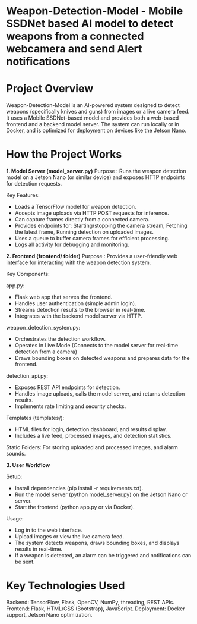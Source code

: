 # Weapon-Detection-Model - Mobile SSDNet based AI model to detect weapons from a connected webcamera and send Alert notifications

# Project Overview

Weapon-Detection-Model is an AI-powered system designed to detect weapons (specifically knives and guns) from images or a live camera feed. It uses a Mobile SSDNet-based model and provides both a web-based frontend and a backend model server. The system can run locally or in Docker, and is optimized for deployment on devices like the Jetson Nano.

# How the Project Works

**1. Model Server (model_server.py)**
Purpose : Runs the weapon detection model on a Jetson Nano (or similar device) and exposes HTTP endpoints for detection requests.

Key Features:
- Loads a TensorFlow model for weapon detection.
- Accepts image uploads via HTTP POST requests for inference.
- Can capture frames directly from a connected camera.
- Provides endpoints for: Starting/stopping the camera stream, Fetching the latest frame, Running detection on uploaded images.
- Uses a queue to buffer camera frames for efficient processing.
- Logs all activity for debugging and monitoring.

**2. Frontend (frontend/ folder)**
Purpose : Provides a user-friendly web interface for interacting with the weapon detection system.

Key Components: 

app.py:
- Flask web app that serves the frontend.
- Handles user authentication (simple admin login).
- Streams detection results to the browser in real-time.
- Integrates with the backend model server via HTTP.

weapon_detection_system.py:
- Orchestrates the detection workflow.
- Operates in Live Mode (Connects to the model server for real-time detection from a camera)
- Draws bounding boxes on detected weapons and prepares data for the frontend.

detection_api.py:
- Exposes REST API endpoints for detection.
- Handles image uploads, calls the model server, and returns detection results.
- Implements rate limiting and security checks.

Templates (templates/):
- HTML files for login, detection dashboard, and results display.
- Includes a live feed, processed images, and detection statistics.

Static Folders: For storing uploaded and processed images, and alarm sounds.

**3. User Workflow**

Setup:
- Install dependencies (pip install -r requirements.txt).
- Run the model server (python model_server.py) on the Jetson Nano or server.
- Start the frontend (python app.py or via Docker).

Usage:
- Log in to the web interface.
- Upload images or view the live camera feed.
- The system detects weapons, draws bounding boxes, and displays results in real-time.
- If a weapon is detected, an alarm can be triggered and notifications can be sent.

# Key Technologies Used
Backend: TensorFlow, Flask, OpenCV, NumPy, threading, REST APIs.
Frontend: Flask, HTML/CSS (Bootstrap), JavaScript.
Deployment: Docker support, Jetson Nano optimization.
